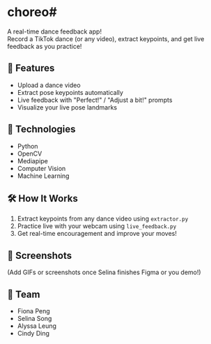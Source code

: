 # choreo#

A real-time dance feedback app!  
Record a TikTok dance (or any video), extract keypoints, and get live feedback as you practice!

## 💃 Features
- Upload a dance video
- Extract pose keypoints automatically
- Live feedback with "Perfect!" / "Adjust a bit!" prompts
- Visualize your live pose landmarks

## 🎯 Technologies
- Python
- OpenCV
- Mediapipe
- Computer Vision
- Machine Learning

## 🛠 How It Works
1. Extract keypoints from any dance video using `extractor.py`
2. Practice live with your webcam using `live_feedback.py`
3. Get real-time encouragement and improve your moves!

## 📸 Screenshots
(Add GIFs or screenshots once Selina finishes Figma or you demo!)

## 🚀 Team
- Fiona Peng
- Selina Song
- Alyssa Leung
- Cindy Ding
